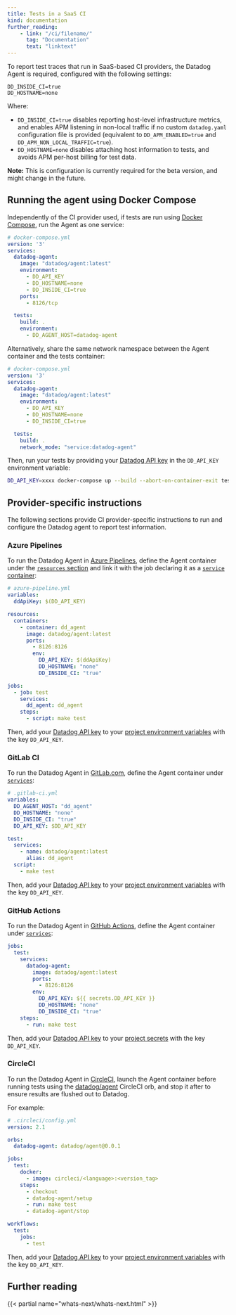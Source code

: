 ```yaml
---
title: Tests in a SaaS CI
kind: documentation
further_reading:
    - link: "/ci/filename/"
      tag: "Documentation"
      text: "linktext"
---
```



To report test traces that run in SaaS-based CI providers, the Datadog Agent is required, configured with the following settings:

```
DD_INSIDE_CI=true
DD_HOSTNAME=none
```

Where:
* `DD_INSIDE_CI=true` disables reporting host-level infrastructure metrics, and enables APM listening in non-local traffic if no custom `datadog.yaml` configuration file is provided
(equivalent to `DD_APM_ENABLED=true` and `DD_APM_NON_LOCAL_TRAFFIC=true`).
* `DD_HOSTNAME=none` disables attaching host information to tests, and avoids APM per-host billing for test data.

**Note:** This is configuration is currently required for the beta version, and might change in the future.


## Running the agent using Docker Compose

Independently of the CI provider used, if tests are run using [Docker Compose][1], run the Agent as one service:

```yaml
# docker-compose.yml
version: '3'
services:
  datadog-agent:
    image: "datadog/agent:latest"
    environment:
      - DD_API_KEY
      - DD_HOSTNAME=none
      - DD_INSIDE_CI=true
    ports:
      - 8126/tcp

  tests:
    build: .
    environment:
      - DD_AGENT_HOST=datadog-agent
```

Alternatively, share the same network namespace between the Agent container and the tests container:

```yaml
# docker-compose.yml
version: '3'
services:
  datadog-agent:
    image: "datadog/agent:latest"
    environment:
      - DD_API_KEY
      - DD_HOSTNAME=none
      - DD_INSIDE_CI=true

  tests:
    build: .
    network_mode: "service:datadog-agent"
```

Then, run your tests by providing your [Datadog API key][2] in the `DD_API_KEY` environment variable:

```sh
DD_API_KEY=xxxx docker-compose up --build --abort-on-container-exit tests
```


## Provider-specific instructions

The following sections provide CI provider-specific instructions to run and configure the Datadog agent to report test information.


### Azure Pipelines

To run the Datadog Agent in [Azure Pipelines][3], define the Agent container under the [`resources` section][4] and link it with the job declaring it as a [`service` container][5]:

```yaml
# azure-pipeline.yml
variables:
  ddApiKey: $(DD_API_KEY)

resources:
  containers:
    - container: dd_agent
      image: datadog/agent:latest
      ports:
        - 8126:8126
        env:
          DD_API_KEY: $(ddApiKey)
          DD_HOSTNAME: "none"
          DD_INSIDE_CI: "true"

jobs:	
  - job: test
    services:
      dd_agent: dd_agent
    steps:
      - script: make test
```

Then, add your [Datadog API key][2] to your [project environment variables][6] with the key `DD_API_KEY`.


### GitLab CI

To run the Datadog Agent in [GitLab.com][7], define the Agent container under [`services`][8]:

```yaml
# .gitlab-ci.yml
variables:
  DD_AGENT_HOST: "dd_agent"
  DD_HOSTNAME: "none"
  DD_INSIDE_CI: "true"
  DD_API_KEY: $DD_API_KEY

test:
  services:
    - name: datadog/agent:latest
      alias: dd_agent
  script:
    - make test
```

Then, add your [Datadog API key][2] to your [project environment variables][9] with the key `DD_API_KEY`.


### GitHub Actions

To run the Datadog Agent in [GitHub Actions][10], define the Agent container under [`services`][11]:

```yaml
jobs:
  test:
    services:
      datadog-agent:
        image: datadog/agent:latest
        ports:
          - 8126:8126
        env:
          DD_API_KEY: ${{ secrets.DD_API_KEY }}
          DD_HOSTNAME: "none"
          DD_INSIDE_CI: "true"
    steps:
      - run: make test
```

Then, add your [Datadog API key][2] to your [project secrets][12] with the key `DD_API_KEY`.


### CircleCI

To run the Datadog Agent in [CircleCI][13], launch the Agent container before running tests using the [datadog/agent][14] CircleCI orb, and stop it after to ensure results are flushed out to Datadog.

For example:

```yaml
# .circleci/config.yml
version: 2.1

orbs:
  datadog-agent: datadog/agent@0.0.1

jobs:
  test:
    docker:
      - image: circleci/<language>:<version_tag>
    steps:
      - checkout
      - datadog-agent/setup
      - run: make test
      - datadog-agent/stop

workflows:
  test:
    jobs:
      - test
```

Then, add your [Datadog API key][2] to your [project environment variables][15] with the key `DD_API_KEY`.

## Further reading

{{< partial name="whats-next/whats-next.html" >}}

[1]: https://docs.docker.com/compose/
[2]: https://app.datadoghq.com/account/settings#api
[3]: https://azure.microsoft.com/en-us/services/devops/pipelines/
[4]: https://docs.microsoft.com/en-us/azure/devops/pipelines/process/resources?view=azure-devops&tabs=schema
[5]: https://docs.microsoft.com/en-us/azure/devops/pipelines/process/service-containers?view=azure-devops&tabs=yaml
[6]: https://docs.microsoft.com/en-us/azure/devops/pipelines/process/variables?view=azure-devops&tabs=yaml%2Cbatch
[7]: https://gitlab.com/
[8]: https://docs.gitlab.com/ee/ci/docker/using_docker_images.html#what-is-a-service
[9]: https://docs.gitlab.com/ee/ci/variables/README.html#custom-environment-variables
[10]: https://docs.github.com/en/actions
[11]: https://docs.github.com/en/actions/guides/about-service-containers
[12]: https://docs.github.com/en/actions/reference/encrypted-secrets
[13]: https://circleci.com/
[14]: https://circleci.com/developer/orbs/orb/datadog/agent
[15]: https://circleci.com/docs/2.0/env-vars/
